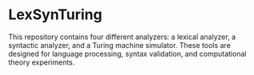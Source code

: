# LexSynTuring
This repository contains four different analyzers: a lexical analyzer, a syntactic analyzer, and a Turing machine simulator. These tools are designed for language processing, syntax validation, and computational theory experiments.
